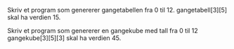 Skriv et program som genererer gangetabellen fra 0 til 12.
gangetabell[3][5] skal ha verdien 15.

Skriv et program som genererer en gangekube med tall fra 0 til 12
gangekube[3][5][3] skal ha verdien 45.

